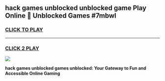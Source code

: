 
## hack games unblocked unblocked game Play Online 👋 Unblocked Games #7mbwl
<h3>
<a href="https://premium.freeplayer.one?title=hack_games_unblocked&ref=21F">CLICK TO PLAY</a></h3>
<hr>

<h3>
<a href="https://premium.freeplayer.one?title=hack_games_unblocked&ref=21F">CLICK 2 PLAY</a>
  
</h3>

<a href="https://premium.freeplayer.one?title=hack_games_unblocked&ref=21F/"><img src="https://clearcache.store/games.png"></a>


**hack games unblocked games unblocked: Your Gateway to Fun and Accessible Online Gaming**
